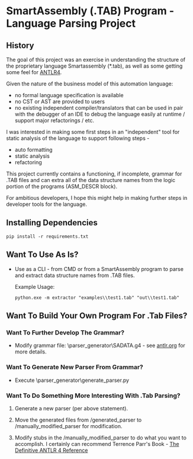 # SmartAssembly (.TAB) Program - Language Parsing Project

## History 

The goal of this project was an exercise in understanding the structure of the proprietary language Smartassembly (*.tab), as well as some getting some feel for [ANTLR4](https://www.antlr.org/).

Given the nature of the business model of this automation language:
- no formal language specification is available
- no CST or AST are provided to users
- no existing independent compiler/translators that can be used in pair with the debugger of an IDE to debug the language easily at runtime / support major refactorings / etc.
  
I was interested in making some first steps in an "independent" tool for static analysis of the language to support following steps - 
- auto formatting
- static analysis 
- refactoring

This project currently contains a functioning, if incomplete, grammar for .TAB files and can extra all of the data structure names from the logic portion of the programs (ASM_DESCR block).

For ambitious developers, I hope this might help in making further steps in developer tools for the language. 


## Installing Dependencies
``
pip install -r requirements.txt
``


## Want To Use As Is? 


- Use as a CLI - from CMD or from a SmartAssembly program to parse and extract data structure names from .TAB files.

	Example Usage:

	``
	python.exe -m extractor "examples\\test1.tab" "out\\test1.tab" 
	``


## Want To Build Your Own Program For .Tab Files?

### Want To Further Develop The Grammar? 

- Modify grammar file:  \parser_generator\SADATA.g4  - see [antlr.org](https://www.antlr.org/) for more details.

### Want To Generate New Parser From Grammar?  

- Execute \parser_generator\generate_parser.py

### Want To Do Something More Interesting With .Tab Parsing? 

1. Generate a new parser (per above statement).

2. Move the generated files from /generated_parser to /manually_modified_parser for modification.

3. Modify stubs in the /manually_modified_parser to do what you want to accomplish. I certainly can recommend Terrence Parr's Book - [The Definitive ANTLR 4 Reference](https://pragprog.com/titles/tpantlr2/the-definitive-antlr-4-reference/)


